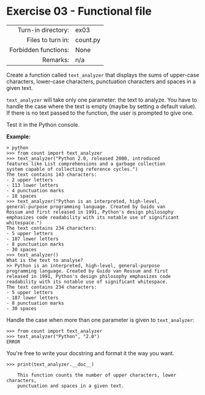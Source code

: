 # Exercise 03 - Functional file

|                         |                    |
| -----------------------:| ------------------ |
|   Turn-in directory:    |  ex03              |
|   Files to turn in:     |  count.py          |
|   Forbidden functions:  |  None              |
|   Remarks:              |  n/a               |

Create a function called `text_analyzer` that displays the sums of upper-case characters, lower-case characters, punctuation characters and spaces in a given text.

`text_analyzer` will take only one parameter: the text to analyze. You have to handle the case where the text is empty (maybe by setting a default value). If there is no text passed to the function, the user is prompted to give one.

Test it in the Python console.

**Example:**

```console
> python
>>> from count import text_analyzer
>>> text_analyzer("Python 2.0, released 2000, introduced 
features like List comprehensions and a garbage collection
system capable of collecting reference cycles.")
The text contains 143 characters:
- 2 upper letters
- 113 lower letters
- 4 punctuation marks
- 18 spaces
>>> text_analyzer("Python is an interpreted, high-level,
general-purpose programming language. Created by Guido van
Rossum and first released in 1991, Python's design philosophy
emphasizes code readability with its notable use of significant
whitespace.")
The text contains 234 characters:
- 5 upper letters
- 187 lower letters
- 8 punctuation marks
- 30 spaces
>>> text_analyzer()
What is the text to analyse?
>> Python is an interpreted, high-level, general-purpose
programming language. Created by Guido van Rossum and first
released in 1991, Python's design philosophy emphasizes code
readability with its notable use of significant whitespace.
The text contains 234 characters:
- 5 upper letters
- 187 lower letters
- 8 punctuation marks
- 30 spaces
```

Handle the case when more than one parameter is given to `text_analyzer`:

```console
>>> from count import text_analyzer
>>> text_analyzer("Python", "2.0")
ERROR
```

You're free to write your docstring and format it the way you want.

```console
>>> print(text_analyzer.__doc__)

    This function counts the number of upper characters, lower characters,
    punctuation and spaces in a given text.
```
